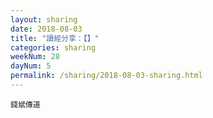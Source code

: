 ```yaml
---
layout: sharing
date: 2018-08-03
title: "讀經分享：【】"
categories: sharing
weekNum: 28
dayNum: 5
permalink: /sharing/2018-08-03-sharing.html
---
```


`錢斌傳道`
